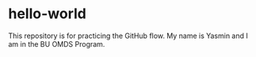 # hello-world
This repository is for practicing the GitHub flow.
My name is Yasmin and I am in the BU OMDS Program.
